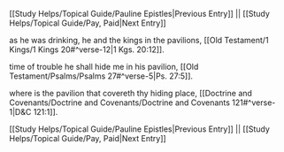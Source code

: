 [[Study Helps/Topical Guide/Pauline Epistles|Previous Entry]]  ||  [[Study Helps/Topical Guide/Pay, Paid|Next Entry]]

 as he was drinking, he and the kings in the pavilions, [[Old Testament/1 Kings/1 Kings 20#^verse-12|1 Kgs. 20:12]].

 time of trouble he shall hide me in his pavilion, [[Old Testament/Psalms/Psalms 27#^verse-5|Ps. 27:5]].

 where is the pavilion that covereth thy hiding place, [[Doctrine and Covenants/Doctrine and Covenants/Doctrine and Covenants 121#^verse-1|D&C 121:1]].

[[Study Helps/Topical Guide/Pauline Epistles|Previous Entry]]  ||  [[Study Helps/Topical Guide/Pay, Paid|Next Entry]]
